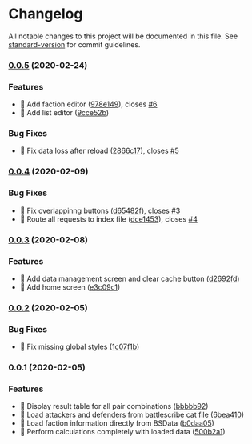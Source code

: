 # Changelog

All notable changes to this project will be documented in this file. See [standard-version](https://github.com/conventional-changelog/standard-version) for commit guidelines.

### [0.0.5](https://github.com/cemderin/battle-calculator-ui/compare/v0.0.4...v0.0.5) (2020-02-24)


### Features

* 🎸 Add faction editor ([978e149](https://github.com/cemderin/battle-calculator-ui/commit/978e149f21feaa6fca6a5d2789526080ade7bb2c)), closes [#6](https://github.com/cemderin/battle-calculator-ui/issues/6)
* 🎸 Add list editor ([9cce52b](https://github.com/cemderin/battle-calculator-ui/commit/9cce52b81a89ec5b642760f230f924c0e6d22123))


### Bug Fixes

* 🐛 Fix data loss after reload ([2866c17](https://github.com/cemderin/battle-calculator-ui/commit/2866c173cce3d0928ad332c60ea1446cb3d256b9)), closes [#5](https://github.com/cemderin/battle-calculator-ui/issues/5)

### [0.0.4](https://github.com/cemderin/battle-calculator-ui/compare/v0.0.3...v0.0.4) (2020-02-09)


### Bug Fixes

* 🐛 Fix overlappinng buttons ([d65482f](https://github.com/cemderin/battle-calculator-ui/commit/d65482fbecd69502b440f03fdf3c0c74d97520a0)), closes [#3](https://github.com/cemderin/battle-calculator-ui/issues/3)
* 🐛 Route all requests to index file ([dce1453](https://github.com/cemderin/battle-calculator-ui/commit/dce14536cfaf4a3e1c78ac59f0fb684ba3167b29)), closes [#4](https://github.com/cemderin/battle-calculator-ui/issues/4)

### [0.0.3](https://github.com/cemderin/battle-calculator-ui/compare/v0.0.2...v0.0.3) (2020-02-08)


### Features

* 🎸 Add data management screen and clear cache button ([d2692fd](https://github.com/cemderin/battle-calculator-ui/commit/d2692fdb1efa7a6bfd7e677c096cc57e4680fde4))
* 🎸 Add home screen ([e3c09c1](https://github.com/cemderin/battle-calculator-ui/commit/e3c09c15ebe20b3399e1f9ede0d3cdd948c90ec7))

### [0.0.2](https://github.com/cemderin/battle-calculator-ui/compare/v0.0.1...v0.0.2) (2020-02-05)


### Bug Fixes

* 🐛 Fix missing global styles ([1c07f1b](https://github.com/cemderin/battle-calculator-ui/commit/1c07f1b05482fb418a06efd82d31665ae18895ad))

### 0.0.1 (2020-02-05)


### Features

* 🎸 Display result table for all pair combinations ([bbbbb92](https://github.com/cemderin/battle-calculator-ui/commit/bbbbb92a0b14049eaeb5c2a075178d35fbcd9fb7))
* 🎸 Load attackers and defenders from battlescribe cat file ([6bea410](https://github.com/cemderin/battle-calculator-ui/commit/6bea410c58f3c1b18b4a7929dd817cc0f424f4cd))
* 🎸 Load faction information directly from BSData ([b0daa05](https://github.com/cemderin/battle-calculator-ui/commit/b0daa059164633ade0141224662f917eb416311c))
* 🎸 Perform calculations completely with loaded data ([500b2a1](https://github.com/cemderin/battle-calculator-ui/commit/500b2a1a8a98acfb7f3f79336eabe4d79e3026cb))
